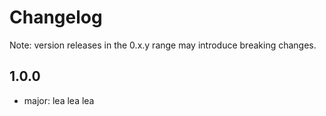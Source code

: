 # Changelog
Note: version releases in the 0.x.y range may introduce breaking changes.

## 1.0.0

- major: lea lea lea 
